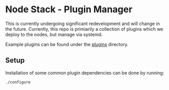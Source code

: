 <!--
waggle_topic=ignore
-->

# Node Stack - Plugin Manager

This is currently undergoing significant redevelopment and will change in the future. Currently, this repo is
primiarily a collection of plugins which we deploy to the nodes, but manage via systemd.

Example plugins can be found under the [plugins](https://github.com/waggle-sensor/plugin_manager/tree/master/plugins) directory.

## Setup

Installation of some common plugin dependencies can be done by running:

```sh
./configure
```
